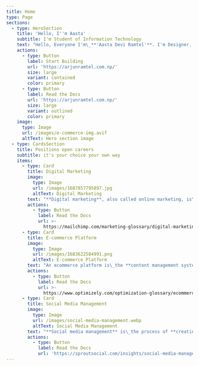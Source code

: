 ```yaml
---
title: Home
type: Page
sections:
  - type: HeroSection
    title: 'Hello, I''m Aasta'
    subtitle: I'm Student of Information Technology
    text: "Hello, Everyone I'm\_**'Aasta Devi Ramtel'**. I'm Designer. my work platform is social media and technology platform and\_**professional this work**\_in my daily life. I have learning the '**information technology**' fill has a '**student**' in fourth year of my career. I have learning the '**different type of education**' and '**skills**' in my daily life.. [Learn more.](https://arjunramtel.com.np/)\n"
    actions:
      - type: Button
        label: Start Building
        url: 'https://arjunramtel.com.np/'
        size: large
        variant: contained
        color: primary
      - type: Button
        label: Read the Docs
        url: 'https://arjunramtel.com.np/'
        size: large
        variant: outlined
        color: primary
    image:
      type: Image
      url: /images/e-commerce-img.avif
      altText: Hero section image
  - type: CardsSection
    title: Positions open careers
    subtitle: it's your choice your own way
    items:
      - type: Card
        title: Digital Marketing
        image:
          type: Image
          url: /images/1687857795897.jpg
          altText: Digital Marketing
        text: "**Digital marketing**, also called online marketing, is\_the promotion of brands to connect with potential customers using the internet and other forms of **digital communication**. This includes not only email, **social media**, and **web-based advertising**, but also text and **multimedia messages** as a **marketing channel**.\n"
        actions:
          - type: Button
            label: Read the Docs
            url: >-
              https://mailchimp.com/marketing-glossary/digital-marketing/#:~:text=Digital%20marketing%2C%20also%20called%20online,messages%20as%20a%20marketing%20channel.
      - type: Card
        title: E-commerce Platform
        image:
          type: Image
          url: /images/1683622584991.png
          altText: E-commerce Platform
        text: "An ecommerce platform is\_the **content management system** and commerce engine websites use to manage catalogued products, register purchases and **manage a users relationship** with an online retailer. It doesn't matter if your business is large or small, **B2B** or **B2C**, selling tangible goods or **providing remote services**.\n"
        actions:
          - type: Button
            label: Read the Docs
            url: >-
              https://www.optimizely.com/optimization-glossary/ecommerce-platform/#:~:text=An%20ecommerce%20platform%20is%20the,goods%20or%20providing%20remote%20services.
      - type: Card
        title: Social Media Management
        image:
          type: Image
          url: /images/social-media-management.webp
          altText: Social Media Management
        text: "**Social media management** is\_the process of **creating**, **scheduling**, **analyzing** and engaging with content posted on social media platforms. A brand's online presence is managed and optimized through various **social media channels** to achieve **specific marketing** and communications objectives.\n"
        actions:
          - type: Button
            label: Read the Docs
            url: 'https://sproutsocial.com/insights/social-media-management/'
---
```

